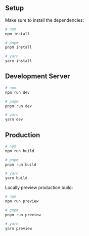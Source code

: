 ## Setup

Make sure to install the dependencies:

```bash
# npm
npm install

# pnpm
pnpm install

# yarn
yarn install
```

## Development Server

```bash
# npm
npm run dev

# pnpm
pnpm run dev

# yarn
yarn dev
```

## Production

```bash
# npm
npm run build

# pnpm
pnpm run build

# yarn
yarn build
```

Locally preview production build:

```bash
# npm
npm run preview

# pnpm
pnpm run preview

# yarn
yarn preview
```
